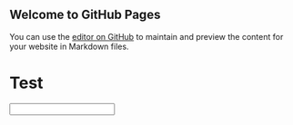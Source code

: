 ## Welcome to GitHub Pages

You can use the [editor on GitHub](https://github.com/KenMikoviny/shades.sipher.translator/edit/gh-pages/index.md) to maintain and preview the content for your website in Markdown files.


<h1>Test</h1>

<input type="text" id="name" name="name"/>

